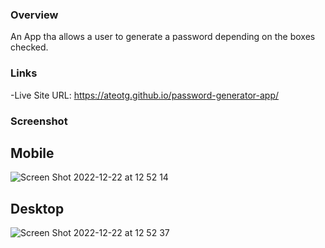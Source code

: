 ### Overview

An App tha allows a user to generate a password depending on the boxes checked.

### Links

-Live Site URL: https://ateotg.github.io/password-generator-app/ 

### Screenshot

## Mobile

![Screen Shot 2022-12-22 at 12 52 14](https://user-images.githubusercontent.com/25332391/209197161-ccd0637d-d4c9-4576-864e-b97c232271f7.png)

## Desktop

![Screen Shot 2022-12-22 at 12 52 37](https://user-images.githubusercontent.com/25332391/209197171-e4bd903f-0d81-403d-8f93-a28f23d34eba.png)
